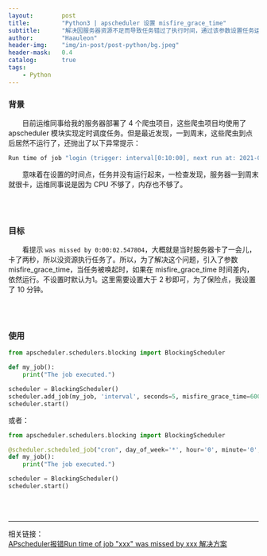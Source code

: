 ```yaml
---
layout:        post
title:         "Python3 | apscheduler 设置 misfire_grace_time"
subtitle:      "解决因服务器资源不足而导致任务错过了执行时间，通过该参数设置任务运行前的延迟秒数"
author:        "Haauleon"
header-img:    "img/in-post/post-python/bg.jpeg"
header-mask:   0.4
catalog:       true
tags:
    - Python
---
```



### 背景
&emsp;&emsp;目前运维同事给我的服务器部署了 4 个爬虫项目，这些爬虫项目均使用了 apscheduler 模块实现定时调度任务。但是最近发现，一到周末，这些爬虫到点后居然不运行了，还抛出了以下异常提示：   
```bash
Run time of job "login (trigger: interval[0:10:00], next run at: 2021-04-22 18:39:54 CST)" was missed by 0:00:02.547804
```

&emsp;&emsp;意味着在设置的时间点，任务并没有运行起来，一检查发现，服务器一到周末就很卡，运维同事说是因为 CPU 不够了，内存也不够了。

<br>
<br>

### 目标
&emsp;&emsp;看提示 `was missed by 0:00:02.547804`，大概就是当时服务器卡了一会儿，卡了两秒，所以没资源执行任务了。所以，为了解决这个问题，引入了参数 misfire_grace_time，当任务被唤起时，如果在 misfire_grace_time 时间差内，依然运行。不设置时默认为1。这里需要设置大于 2 秒即可，为了保险点，我设置了 10 分钟。     

<br>
<br>

### 使用
```python
from apscheduler.schedulers.blocking import BlockingScheduler

def my_job():
    print("The job executed.")

scheduler = BlockingScheduler()
scheduler.add_job(my_job, 'interval', seconds=5, misfire_grace_time=600)
scheduler.start()
```

或者：    
```python
from apscheduler.schedulers.blocking import BlockingScheduler

@scheduler.scheduled_job("cron", day_of_week='*', hour='0', minute='0', second='0', misfire_grace_time=600)
def my_job():
    print("The job executed.")

scheduler = BlockingScheduler()
scheduler.start()
```

<br>
<br>

---

相关链接：    
[APscheduler报错Run time of job "xxx" was missed by xxx 解决方案](https://www.jianshu.com/p/f01be9eaf86f)